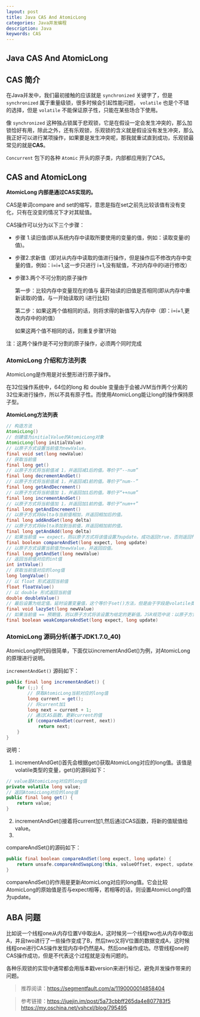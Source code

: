 ```yaml
---
layout: post
title: Java CAS And AtomicLong
categories: Java并发编程
description: Java
keywords: CAS
---
```


## Java CAS And AtomicLong

## CAS 简介

在Java并发中，我们最初接触的应该就是 `synchronized` 关键字了，但是 `synchronized` 属于重量级锁，很多时候会引起性能问题， `volatile` 也是个不错的选择，但是 `volatile` 不能保证原子性，只能在某些场合下使用。

像 `synchronized` 这种独占锁属于悲观锁，它是在假设一定会发生冲突的，那么加锁恰好有用，除此之外，还有乐观锁，乐观锁的含义就是假设没有发生冲突，那么我正好可以进行某项操作，如果要是发生冲突呢，那我就重试直到成功，乐观锁最常见的就是**CAS**。

 `Concurrent` 包下的各种 `Atomic` 开头的原子类，内部都应用到了CAS。

## CAS and AtomicLong

**AtomicLong 内部是通过CAS实现的。**

CAS是单词compare and set的缩写，意思是指在set之前先比较该值有没有变化，只有在没变的情况下才对其赋值。

CAS操作可以分为以下三个步骤：

* 步骤 1.读旧值(即从系统内存中读取所要使用的变量的值，例如：读取变量i的值)。

* 步骤2.求新值（即对从内存中读取的值进行操作，但是操作后不修改内存中变量的值，例如：i=i+1,这一步只进行                   i+1,没有赋值，不对内存中的i进行修改）

* 步骤3.两个不可分割的原子操作

  第一步：比较内存中变量现在的值与 最开始读的旧值是否相同(即从内存中重新读取i的值，与一开始读取的                              i进行比较)

  第二步：如果这两个值相同的话，则将求得的新值写入内存中（即：i=i+1,更改内存中的i的值）

  如果这两个值不相同的话，则重复步骤1开始

注：这两个操作是不可分割的原子操作，必须两个同时完成

### AtomicLong 介绍和方法列表

AtomicLong是作用是对长整形进行原子操作。

在32位操作系统中，64位的long 和 double 变量由于会被JVM当作两个分离的32位来进行操作，所以不具有原子性。而使用AtomicLong能让long的操作保持原子型。

**AtomicLong方法列表**

```java
// 构造方法
AtomicLong()
// 创建值为initialValue的AtomicLong对象
AtomicLong(long initialValue)
// 以原子方式设置当前值为newValue。
final void set(long newValue) 
// 获取当前值
final long get() 
// 以原子方式将当前值减 1，并返回减1后的值。等价于“--num”
final long decrementAndGet() 
// 以原子方式将当前值减 1，并返回减1前的值。等价于“num--”
final long getAndDecrement() 
// 以原子方式将当前值加 1，并返回加1后的值。等价于“++num”
final long incrementAndGet() 
// 以原子方式将当前值加 1，并返回加1前的值。等价于“num++”
final long getAndIncrement()    
// 以原子方式将delta与当前值相加，并返回相加后的值。
final long addAndGet(long delta) 
// 以原子方式将delta添加到当前值，并返回相加前的值。
final long getAndAdd(long delta) 
// 如果当前值 == expect，则以原子方式将该值设置为update。成功返回true，否则返回false，并且不修改原值。
final boolean compareAndSet(long expect, long update)
// 以原子方式设置当前值为newValue，并返回旧值。
final long getAndSet(long newValue)
// 返回当前值对应的int值
int intValue() 
// 获取当前值对应的long值
long longValue()    
// 以 float 形式返回当前值
float floatValue()    
// 以 double 形式返回当前值
double doubleValue()    
// 最后设置为给定值。延时设置变量值，这个等价于set()方法，但是由于字段是volatile类型的，因此次字段的修改会比普通字段（非volatile字段）有稍微的性能延时（尽管可以忽略），所以如果不是想立即读取设置的新值，允许在“后台”修改值，那么此方法就很有用。如果还是难以理解，这里就类似于启动一个后台线程如执行修改新值的任务，原线程就不等待修改结果立即返回（这种解释其实是不正确的，但是可以这么理解）。
final void lazySet(long newValue)
// 如果当前值 == 预期值，则以原子方式将该设置为给定的更新值。JSR规范中说：以原子方式读取和有条件地写入变量但不 创建任何 happen-before 排序，因此不提供与除 weakCompareAndSet 目标外任何变量以前或后续读取或写入操作有关的任何保证。大意就是说调用weakCompareAndSet时并不能保证不存在happen-before的发生（也就是可能存在指令重排序导致此操作失败）。但是从Java源码来看，其实此方法并没有实现JSR规范的要求，最后效果和compareAndSet是等效的，都调用了unsafe.compareAndSwapInt()完成操作。
final boolean weakCompareAndSet(long expect, long update)
```

### AtomicLong 源码分析(基于JDK1.7.0_40)

AtomicLong的代码很简单，下面仅以incrementAndGet()为例，对AtomicLong的原理进行说明。

`incrementAndGet()` 源码如下：

```java
public final long incrementAndGet() {
    for (;;) {
        // 获取AtomicLong当前对应的long值
        long current = get();
        // 将current加1
        long next = current + 1;
        // 通过CAS函数，更新current的值
        if (compareAndSet(current, next))
            return next;
    }
}
```

说明：

1. incrementAndGet()首先会根据get()获取AtomicLong对应的long值。该值是volatile类型的变量，get()的源码如下：

```java
// value是AtomicLong对应的long值
private volatile long value;
// 返回AtomicLong对应的long值
public final long get() {
    return value;
}
```

2. incrementAndGet()接着将current加1,然后通过CAS函数，将新的值赋值给value。
3. 
compareAndSet()的源码如下：

```java
public final boolean compareAndSet(long expect, long update) {
    return unsafe.compareAndSwapLong(this, valueOffset, expect, update);
}
```

compareAndSet()的作用是更新AtomicLong对应的long值。它会比较AtomicLong的原始值是否与expect相等，若相等的话，则设置AtomicLong的值为update。

## ABA 问题

比如说一个线程one从内存位置V中取出A，这时候另一个线程two也从内存中取出A，并且two进行了一些操作变成了B，然后two又将V位置的数据变成A，这时候线程one进行CAS操作发现内存中仍然是A，然后one操作成功。尽管线程one的CAS操作成功，但是不代表这个过程就是没有问题的。

各种乐观锁的实现中通常都会用版本戳version来进行标记，避免并发操作带来的问题。

> 推荐阅读：https://segmentfault.com/a/1190000014858404

> 参考链接：https://juejin.im/post/5a73cbbff265da4e807783f5
https://my.oschina.net/vshcxl/blog/795495
